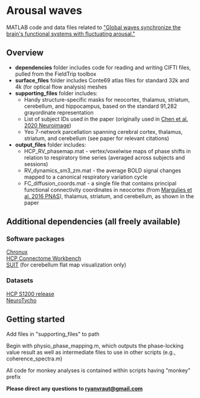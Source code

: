 # Arousal waves
MATLAB code and data files related to ["Global waves synchronize the brain's functional systems with fluctuating arousal."](https://advances.sciencemag.org/content/7/30/eabf2709)

## Overview
* **dependencies** folder includes code for reading and writing CIFTI files, pulled from the FieldTrip toolbox
* **surface_files** folder includes Conte69 atlas files for standard 32k and 4k (for optical flow analysis) meshes
* **supporting_files** folder includes:
  * Handy structure-specific masks for neocortex, thalamus, striatum, cerebellum, and hippocampus, based on the standard 91,282 grayordinate representation
  * List of subject IDs used in the paper (originally used in [Chen et al. 2020 Neuroimage](https://www.sciencedirect.com/science/article/pii/S1053811920301944))
  * Yeo 7-network parcellation spanning cerebral cortex, thalamus, striatum, and cerebellum (see paper for relevant citations)
* **output_files** folder includes:
  * HCP_RV_phasemap.mat - vertex/voxelwise maps of phase shifts in relation to respiratory time series (averaged across subjects and sessions)
  * RV_dynamics_sm3_zm.mat - the average BOLD signal changes mapped to a canonical respiratory variation cycle
  * FC_diffusion_coords.mat - a single file that contains principal functional connectivity coordinates in neocortex (from [Margulies et al. 2016 PNAS](https://www.pnas.org/content/113/44/12574)), thalamus, striatum, and cerebellum, as shown in the paper

## Additional dependencies (all freely available)
### Software packages
[Chronux](http://chronux.org/) \
[HCP Connectome Workbench](https://www.humanconnectome.org/software/connectome-workbench) \
[SUIT](http://www.diedrichsenlab.org/imaging/suit.htm) (for cerebellum flat map visualization only)
### Datasets
[HCP S1200 release](https://www.humanconnectome.org/study/hcp-young-adult/article/s1200-group-average-data-release) \
[NeuroTycho](http://neurotycho.org/anesthesia-and-sleep-task)

## Getting started

Add files in "supporting_files" to path

Begin with physio_phase_mapping.m, which outputs the phase-locking value result as well as intermediate files to use in other scripts (e.g., coherence_spectra.m)

All code for monkey analyses is contained within scripts having "monkey" prefix



**Please direct any questions to ryanvraut@gmail.com**
